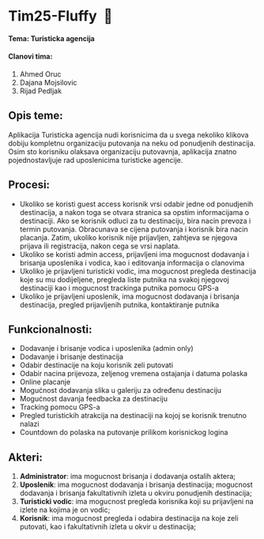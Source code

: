 ﻿# Tim25-Fluffy  🦄

#### Tema: Turisticka agencija

#### Clanovi tima:
1. Ahmed Oruc
2. Dajana Mojsilovic
3. Rijad Pedljak

## Opis teme:
Aplikacija Turisticka agencija nudi korisnicima da u svega nekoliko klikova dobiju kompletnu organizaciju putovanja na neku od ponudjenih destinacija. Osim sto korisniku olaksava organizaciju putovavnja, aplikacija znatno pojednostavljuje rad uposlenicima turisticke agencije. 

## Procesi:
* Ukoliko se koristi guest access korisnik vrsi odabir jedne od ponudjenih destinacija, a nakon toga se otvara stranica sa opstim informacijama o destinaciji. Ako se korisnik odluci za tu destinaciju, bira nacin prevoza i termin putovanja. Obracunava se cijena putovanja i korisnik bira nacin placanja. Zatim, ukoliko korisnik nije prijavljen, zahtjeva se njegova prijava ili registracija, nakon cega se vrsi naplata.
* Ukoliko se koristi admin access, prijavljeni ima mogucnost dodavanja i brisanja uposlenika i vodica, kao i editovanja informacija o clanovima
* Ukoliko je prijavljeni turisticki vodic, ima mogucnost pregleda destinacija koje su mu dodijeljene, pregleda liste putnika na svakoj njegovoj destinaciji kao i mogucnost trackinga putnika pomocu GPS-a
* Ukoliko je prijavljeni uposlenik, ima mogucnost dodavanja i brisanja destinacija, pregled prijavljenih putnika, kontaktiranje putnika

## Funkcionalnosti:
* Dodavanje i brisanje vodica i uposlenika (admin only)
* Dodavanje i brisanje destinacija
* Odabir destinacije na koju korisnik zeli putovati
* Odabir nacina prijevoza, zeljenog vremena ostajanja i datuma polaska
* Online placanje
* Mogućnost dodavanja slika u galeriju za određenu destinaciju
* Mogućnost davanja feedbacka za destinaciju
* Tracking pomocu GPS-a
* Pregled turistickih atrakcija na destinaciji na kojoj se korisnik trenutno nalazi
* Countdown do polaska na putovanje prilikom korisnickog logina

## Akteri:
1. **Administrator**: ima mogucnost brisanja i dodavanja ostalih aktera; 
2. **Uposlenik**: ima mogucnost dodavanja i brisanja destinacija; mogucnost dodavanja i brisanja fakultativnih izleta u okviru ponudjenih destinacija; 
3. **Turisticki vodic**: ima mogucnost pregleda korisnika koji su prijavljeni na izlete na kojima je on vodic;
4. **Korisnik**: ima mogucnost pregleda i odabira destinacija na koje zeli putovati, kao i fakultativnih izleta u okvir u destinacija;


